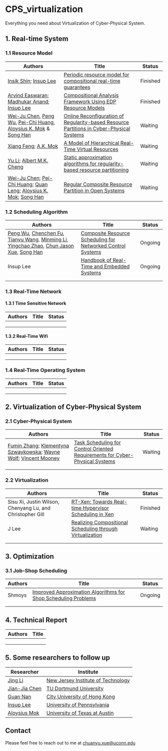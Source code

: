 # CPS_virtualization
Everything you need about Virtualization of Cyber-Physical System.

## 1. Real-time System

### 1.1 Resource Model

| Authors                                                      | Title                                                        | Status   |
| ------------------------------------------------------------ | ------------------------------------------------------------ | -------- |
| [Insik Shin](https://ieeexplore.ieee.org/author/37648754600); [Insup Lee](https://ieeexplore.ieee.org/author/37279665300) | [Periodic resource model for compositional real-time guarantees](https://ieeexplore.ieee.org/stamp/stamp.jsp?tp=&arnumber=1253249) | Finished |
| [Arvind Easwaran](https://ieeexplore.ieee.org/author/37681053400); [Madhukar Anand](https://ieeexplore.ieee.org/author/37399475000); [Insup Lee](https://ieeexplore.ieee.org/author/37279665300) | [Compositional Analysis Framework Using EDP Resource Models](https://ieeexplore.ieee.org/stamp/stamp.jsp?tp=&arnumber=4408298) | Finished |
| [Wei-Ju Chen](https://link.springer.com/article/10.1007/s11241-021-09364-5#auth-Wei_Ju-Chen),  [Peng Wu](https://link.springer.com/article/10.1007/s11241-021-09364-5#auth-Peng-Wu),  [Pei-Chi Huang](https://link.springer.com/article/10.1007/s11241-021-09364-5#auth-Pei_Chi-Huang),  [Aloysius K. Mok](https://link.springer.com/article/10.1007/s11241-021-09364-5#auth-Aloysius_K_-Mok) &  [Song Han](https://link.springer.com/article/10.1007/s11241-021-09364-5#auth-Song-Han) | [Online Reconfiguration of Regularity-based Resource Partitions in Cyber-Physical Systems](https://par.nsf.gov/servlets/purl/10179102) | Waiting  |
| [Xiang Feng](https://ieeexplore.ieee.org/author/37733906100); [A.K. Mok](https://ieeexplore.ieee.org/author/37268069000) | [A Model of Hierarchical Real-Time Virtual Resources](https://ieeexplore.ieee.org/stamp/stamp.jsp?tp=&arnumber=1181559) | Waiting  |
| [Yu Li](https://ieeexplore.ieee.org/author/38482065600); [Albert M.K. Cheng](https://ieeexplore.ieee.org/author/37275003800) | [Static approximation algorithms for regularity-based resource partitioning](https://ieeexplore.ieee.org/stamp/stamp.jsp?tp=&arnumber=6424798) | Waiting  |
| [Wei-Ju Chen](https://ieeexplore.ieee.org/author/37086301460); [Pei-Chi Huang](https://ieeexplore.ieee.org/author/37900068600); [Quan Leng](https://ieeexplore.ieee.org/author/37074714300); [Aloysius K. Mok](https://ieeexplore.ieee.org/author/37268069000); [Song Han](https://ieeexplore.ieee.org/author/37086128770) | [Regular Composite Resource Partition in Open Systems](https://ieeexplore.ieee.org/document/8277278) | Waiting  |

### 1.2 Scheduling Algorithm

| Authors                                                      | Title                                                        | Status  |
| ------------------------------------------------------------ | ------------------------------------------------------------ | ------- |
| [Peng Wu](https://arxiv.org/search/cs?searchtype=author&query=Wu%2C+P), [Chenchen Fu](https://arxiv.org/search/cs?searchtype=author&query=Fu%2C+C), [Tianyu Wang](https://arxiv.org/search/cs?searchtype=author&query=Wang%2C+T), [Minming Li](https://arxiv.org/search/cs?searchtype=author&query=Li%2C+M), [Yingchao Zhao](https://arxiv.org/search/cs?searchtype=author&query=Zhao%2C+Y), [Chun Jason Xue](https://arxiv.org/search/cs?searchtype=author&query=Xue%2C+C+J), [Song Han](https://arxiv.org/search/cs?searchtype=author&query=Han%2C+S) | [Composite Resource Scheduling for Networked Control Systems](https://arxiv.org/pdf/2109.13211.pdf) | Ongoing |
| Insup Lee                                                    | [Handbook of Real-Time and Embedded Systems](https://www.dropbox.com/s/tgfgapd0gxhg1x3/Handbook%20of%20Real-Time%20and%20Embedded%20Systems.pdf.pdf?dl=0) | Ongoing |
|                                                              |                                                              |         |
|                                                              |                                                              |         |



### 1.3 Real-Time Network

#### 1.3.1 Time Sensitive Network

| Authors | Title | Status |
| ------- | ----- | ------ |
|         |       |        |
|         |       |        |
|         |       |        |



#### 1.3.2 Real-Time Wifi

| Authors | Title | Status |
| ------- | ----- | ------ |
|         |       |        |
|         |       |        |
|         |       |        |



### 1.4 Real-Time Operating System

| Authors | Title | Status |
| ------- | ----- | ------ |
|         |       |        |
|         |       |        |
|         |       |        |

## 2. Virtualization of Cyber-Physical System

### 2.1 Cyber-Physical System

| Authors                                                      | Title                                                        | Status  |
| ------------------------------------------------------------ | ------------------------------------------------------------ | ------- |
| [Fumin Zhang](https://ieeexplore.ieee.org/author/37406187900); [Klementyna Szwaykowska](https://ieeexplore.ieee.org/author/37572684500); [Wayne Wolf](https://ieeexplore.ieee.org/author/37284351200); [Vincent Mooney](https://ieeexplore.ieee.org/author/37272379700) | [Task Scheduling for Control Oriented Requirements for Cyber-Physical Systems](https://smartech.gatech.edu/bitstream/handle/1853/51151/FuminZhang_Taskscheduling_RTSS08.pdf?sequence=1&isAllowed=y) | Waiting |
|                                                              |                                                              |         |
|                                                              |                                                              |         |

### 2.2 Virtualization

| Authors                                                   | Title                                                        | Status   |
| --------------------------------------------------------- | ------------------------------------------------------------ | -------- |
| Sisu Xi, Justin Wilson, Chenyang Lu, and Christopher Gill | [RT-Xen: Towards Real-time Hypervisor Scheduling in Xen](https://www.cse.wustl.edu/~cdgill/publications/EMSOFT2011RTXen.pdf) | Finished |
| J Lee                                                     | [Realizing Compositional Scheduling through Virtualization](https://ieeexplore.ieee.org/stamp/stamp.jsp?arnumber=6200074) | Waiting  |
|                                                           |                                                              |          |
|                                                           |                                                              |          |



## 3. Optimization

### 3.1 Job-Shop Scheduling

| Authors | Title                                                        | Status  |
| ------- | ------------------------------------------------------------ | ------- |
| Shmoys  | [Improved Approximation Algorithms for Shop Scheduling Problems](https://ecommons.cornell.edu/bitstream/handle/1813/8804/TR000921.pdf?sequence=1) | Ongoing |
|         |                                                              |         |
|         |                                                              |         |



## 4. Technical Report

| Authors | Title |
| ------- | ----- |
|         |       |
|         |       |
|         |       |



## 5. Some researchers to follow up

| Researcher                                                   | Institute                                                    |
| ------------------------------------------------------------ | ------------------------------------------------------------ |
| [Jing Li](https://web.njit.edu/~jingli/)                     | [New Jersey Institute of Technology](http://www.njit.edu/)   |
| [Jian-Jia Chen](https://scholar.google.com/citations?user=_kx4s9QAAAAJ&hl=en&oi=ao) | [TU Dortmund University](https://scholar.google.com/citations?view_op=view_org&hl=en&org=5497375711675216526) |
| [Guan Nan](https://scholar.google.com/citations?user=3C7SPAgAAAAJ&hl=en&oi=ao) | [City University of Hong Kong](https://scholar.google.com/citations?view_op=view_org&hl=en&org=6442500540992846260) |
| [Insup Lee](https://scholar.google.com/citations?user=qPlUgrgAAAAJ&hl=en&oi=ao) | [University of Pennsylvania](https://scholar.google.com/citations?view_op=view_org&hl=en&org=18168328457749716238) |
| [Aloysius Mok](https://scholar.google.com/citations?hl=en&user=M6urChQAAAAJ) | [University of Texas at Austin](https://scholar.google.com/citations?view_op=view_org&hl=en&org=14823011757688503605) |

## Contact

Please feel free to reach out to me at chuanyu.xue@uconn.edu
